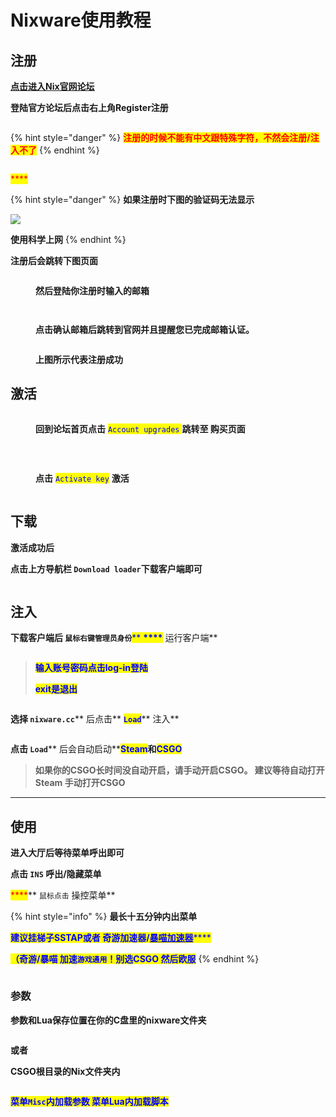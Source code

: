 # Nixware使用教程

## 注册

[**点击进入Nix官网论坛**](https://nixware.cc/)

**登陆官方论坛后点击右上角Register注册**

<figure><img src="../../../.gitbook/assets/image (29).png" alt=""><figcaption></figcaption></figure>

{% hint style="danger" %}
<mark style="color:red;">**注册的时候不能有中文跟特殊字符，不然会注册/注入不了**</mark>
{% endhint %}

<figure><img src="../../../.gitbook/assets/image (19).png" alt=""><figcaption></figcaption></figure>

<mark style="color:red;">****</mark>

{% hint style="danger" %}
**如果注册时下图的验证码无法显示**

****![](<../../../.gitbook/assets/image (3) (1).png>)****

**使用科学上网**
{% endhint %}

**注册后会跳转下图页面**

<figure><img src="../../../.gitbook/assets/image (30).png" alt=""><figcaption><p><strong>然后登陆你注册时输入的邮箱</strong></p></figcaption></figure>

<figure><img src="../../../.gitbook/assets/image (33).png" alt=""><figcaption></figcaption></figure>

<figure><img src="../../../.gitbook/assets/image (31).png" alt=""><figcaption><p><strong>点击确认邮箱后跳转到官网并且提醒您已完成邮箱认证。</strong></p></figcaption></figure>

<figure><img src="../../../.gitbook/assets/image (20).png" alt=""><figcaption><p><strong>上图所示代表注册成功</strong></p></figcaption></figure>

## **激活**

<figure><img src="../../../.gitbook/assets/image (4) (2).png" alt=""><figcaption><p><strong>回到论坛首页点击</strong> <mark style="color:blue;"><code>Account upgrades</code> <strong></strong></mark><strong> 跳转至 购买页面</strong></p></figcaption></figure>

​

<figure><img src="../../../.gitbook/assets/image (27).png" alt=""><figcaption><p><strong>点击</strong> <mark style="color:blue;"><code>Activate key</code></mark> <strong>激活</strong></p></figcaption></figure>

<figure><img src="../../../.gitbook/assets/image (32).png" alt=""><figcaption></figcaption></figure>

## **下载**

**激活成功后**

**点击上方导航栏 **<mark style="color:blue;">**`Download loader`**</mark>**下载客户端即可**

<figure><img src="../../../.gitbook/assets/image (5) (2).png" alt=""><figcaption></figcaption></figure>

## **注入**

**下载客户端后 **<mark style="color:blue;">**`鼠标右键管理员身份`**</mark><mark style="color:blue;">** **</mark><mark style="color:blue;">****</mark>** 运行客户端**

<figure><img src="../../../.gitbook/assets/image (2).png" alt=""><figcaption></figcaption></figure>

> <mark style="color:blue;">**输入账号密码点击log-in登陆**</mark>
>
> <mark style="color:blue;">**exit是退出**</mark>

<figure><img src="../../../.gitbook/assets/image (1) (2) (1).png" alt=""><figcaption></figcaption></figure>

**选择 **<mark style="color:blue;">**`nixware.cc`**</mark>** 后点击** <mark style="color:blue;">**`Load`**</mark>** 注入**

<figure><img src="../../../.gitbook/assets/image (24).png" alt=""><figcaption></figcaption></figure>

**点击 **<mark style="color:blue;">**`Load`**</mark>** 后会自动启动**<mark style="color:blue;">**Steam**</mark>**和**<mark style="color:blue;">**CSGO**</mark>

> **如果你的CSGO长时间没自动开启，请手动开启CSGO。 建议等待自动打开Steam 手动打开CSGO**

****

## **使用**

**进入大厅后等待菜单呼出即可**

**点击 `INS` 呼出/隐藏菜单**

&#x20;<mark style="color:red;">****</mark>** `鼠标点击` 操控菜单**

{% hint style="info" %}
**最长十五分钟内出菜单**

<mark style="color:blue;">**建议挂梯子SSTAP或者 奇游加速器/**</mark>[<mark style="color:blue;">**暴喵加速器**</mark>](https://www.baomiao.cn/)<mark style="color:blue;">****</mark>

<mark style="color:blue;">**（奇游/暴喵 加速**</mark><mark style="color:blue;">**`游戏通用`**</mark><mark style="color:blue;">**！别选CSGO 然后欧服**</mark>
{% endhint %}

<figure><img src="../../../.gitbook/assets/image (8).png" alt=""><figcaption></figcaption></figure>

### **参数**

**参数和Lua保存位置在你的C盘里的nixware文件夹**

<figure><img src="../../../.gitbook/assets/image (23).png" alt=""><figcaption></figcaption></figure>

**或者**

**CSGO根目录的Nix文件夹内**

<figure><img src="../../../.gitbook/assets/image (22).png" alt=""><figcaption></figcaption></figure>

<mark style="color:blue;">**菜单**</mark><mark style="color:blue;">**`Misc`**</mark><mark style="color:blue;">**内加载参数 菜单Lua内加载脚本**</mark>
